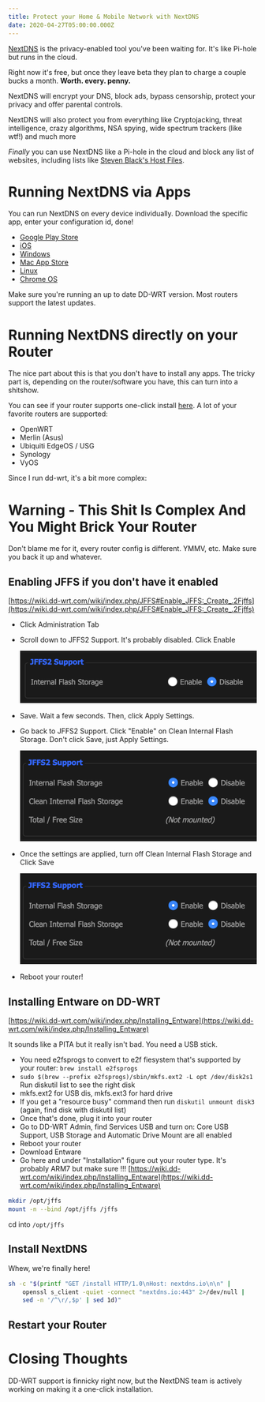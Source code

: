 ```yaml
---
title: Protect your Home & Mobile Network with NextDNS
date: 2020-04-27T05:00:00.000Z
---
```


[NextDNS](https://nextdns.io) is the privacy-enabled tool you've been waiting for. It's like Pi-hole but runs in the cloud. 

Right now it's free, but once they leave beta they plan to charge a couple bucks a month. **Worth. every. penny.**

NextDNS will encrypt your DNS, block ads, bypass censorship, protect your privacy and offer parental controls.

NextDNS will also protect you from everything like Cryptojacking, threat intelligence, crazy algorithms, NSA spying, wide spectrum trackers (like wtf!) and much more

*Finally* you can use NextDNS like a Pi-hole in the cloud and block any list of websites, including lists like [Steven Black's Host Files](https://github.com/StevenBlack/hosts).

# Running NextDNS via Apps

You can run NextDNS on every device individually. Download the specific app, enter your configuration id, done!

- [Google Play Store](https://play.google.com/store/apps/details?id=io.nextdns.NextDNS)
- [iOS](https://apps.apple.com/app/nextdns/id1463342498)
- [Windows](https://nextdns.io/download/windows/stable)
- [Mac App Store](https://apps.apple.com/app/nextdns/id1464122853)
- [Linux](https://github.com/nextdns/nextdns/wiki)
- [Chrome OS](https://chrome.google.com/webstore/detail/nextdns/pkdcfcnohogmdmhllilgaheobbjadggl)

Make sure you're running an up to date DD-WRT version. Most routers support the latest updates.

# Running NextDNS directly on your Router

The nice part about this is that you don't have to install any apps. The tricky part is, depending on the router/software you have, this can turn into a shitshow.

You can see if your router supports one-click install [here](https://github.com/nextdns/nextdns/wiki).
A lot of your favorite routers are supported:

- OpenWRT
- Merlin (Asus)
- Ubiquiti EdgeOS / USG
- Synology
- VyOS

Since I run dd-wrt, it's a bit more complex:

# Warning - This Shit Is Complex And You Might Brick Your Router

Don't blame me for it, every router config is different. YMMV, etc. Make sure you back it up and whatever.

## Enabling JFFS if you don't have it enabled

[https://wiki.dd-wrt.com/wiki/index.php/JFFS#Enable_JFFS:_Create_.2Fjffs](https://wiki.dd-wrt.com/wiki/index.php/JFFS#Enable_JFFS:_Create_.2Fjffs)

- Click Administration Tab
- Scroll down to JFFS2 Support. It's probably disabled. Click Enable

    ![./jffs-disabled.png](./jffs-disabled.png)

- Save. Wait a few seconds. Then, click Apply Settings.
- Go back to JFFS2 Support. Click "Enable" on Clean Internal Flash Storage. Don't click Save, just Apply Settings.

    ![./jffs-enabled.png](./jffs-enabled.png)

- Once the settings are applied, turn off Clean Internal Flash Storage and Click Save

    ![./jffs-enabled.png](./jffs-enabled.png)

- Reboot your router!

## Installing Entware on DD-WRT

[https://wiki.dd-wrt.com/wiki/index.php/Installing_Entware](https://wiki.dd-wrt.com/wiki/index.php/Installing_Entware)

It sounds like a PITA but it really isn't bad. You need a USB stick.

- You need e2fsprogs to convert to e2f fiesystem that's supported by your router: 
`brew install e2fsprogs`
- `sudo $(brew --prefix e2fsprogs)/sbin/mkfs.ext2 -L opt /dev/disk2s1` Run diskutil list to see the right disk
- mkfs.ext2 for USB dis, mkfs.ext3 for hard drive
- If you get a "resource busy" command then run `diskutil unmount disk3` (again, find disk with diskutil list)
- Once that's done, plug it into your router
- Go to DD-WRT Admin, find Services USB and turn on: Core USB Support, USB Storage and Automatic Drive Mount are all enabled
- Reboot your router
- Download Entware
- Go here and under "Installation" figure out your router type. It's probably ARM7 but make sure !!! [https://wiki.dd-wrt.com/wiki/index.php/Installing_Entware](https://wiki.dd-wrt.com/wiki/index.php/Installing_Entware)

```bash
mkdir /opt/jffs
mount -n --bind /opt/jffs /jffs
```

cd into `/opt/jffs` 

## Install NextDNS

Whew, we're finally here!

```bash
sh -c "$(printf "GET /install HTTP/1.0\nHost: nextdns.io\n\n" |
    openssl s_client -quiet -connect "nextdns.io:443" 2>/dev/null |
    sed -n '/^\r/,$p' | sed 1d)"
```

## Restart your Router

# Closing Thoughts

DD-WRT support is finnicky right now, but the NextDNS team is actively working on making it a one-click installation.
